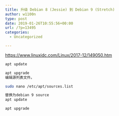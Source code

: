 ```yaml
---
title: 升级 Debian 8 (Jessie) 到 Debian 9 (Stretch)
author: w1100n
type: post
date: 2019-01-26T10:55:56+00:00
url: /?p=13495
categories:
  - Uncategorized

---
```

https://www.linuxidc.com/Linux/2017-12/149050.htm

```bash
apt update

apt upgrade
编辑源列表文件。

sudo nano /etc/apt/sources.list

替换为debian 9 source
apt update

apt upgrade
```